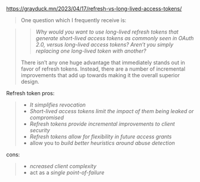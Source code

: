 https://grayduck.mn/2023/04/17/refresh-vs-long-lived-access-tokens/

> One question which I frequently receive is:

>> _Why would you want to use long-lived refresh tokens that generate short-lived access tokens as commonly seen in OAuth 2.0, versus long-lived access tokens? Aren’t you simply replacing one long-lived token with another?_
>
>There isn’t any one huge advantage that immediately stands out in favor of refresh tokens. Instead, there are a number of incremental improvements that add up towards making it the overall superior design.

Refresh token pros:
> - _It simplifies revocation_
> - _Short-lived access tokens limit the impact of them being leaked or compromised_
> - _Refresh tokens provide incremental improvements to client security_
> - _Refresh tokens allow for flexibility in future access grants_
> - allow you to _build better heuristics around abuse detection_

cons:

> - _ncreased client complexity_
> - act as a _single point-of-failure_